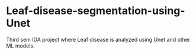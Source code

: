# Leaf-disease-segmentation-using-Unet
Third sem IDA project where Leaf disease is analyzed using Unet and other ML models.
